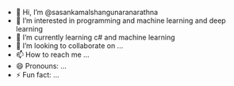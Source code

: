 - 👋 Hi, I’m @sasankamalshangunaranarathna
- 👀 I’m interested in programming and machine learning and deep learning
- 🌱 I’m currently learning c# and machine learning
- 💞️ I’m looking to collaborate on ...
- 📫 How to reach me ...
- 😄 Pronouns: ...
- ⚡ Fun fact: ...

<!---
sasankamalshangunaranarathna/sasankamalshangunaranarathna is a ✨ special ✨ repository because its `README.md` (this file) appears on your GitHub profile.
You can click the Preview link to take a look at your changes.
--->
